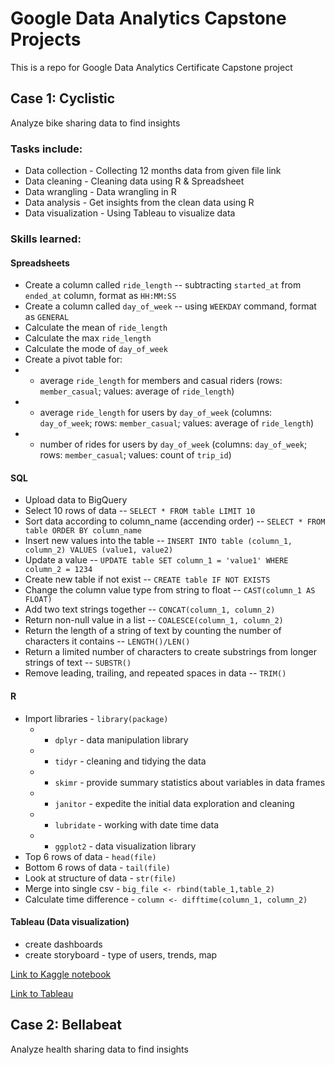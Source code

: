 # Google Data Analytics Capstone Projects
This is a repo for Google Data Analytics Certificate Capstone project

## Case 1: Cyclistic
Analyze bike sharing data to find insights

### Tasks include:
* Data collection - Collecting 12 months data from given file link
* Data cleaning - Cleaning data using R & Spreadsheet
* Data wrangling - Data wrangling in R
* Data analysis - Get insights from the clean data using R
* Data visualization - Using Tableau to visualize data

### Skills learned:

#### Spreadsheets

* Create a column called `ride_length` -- subtracting `started_at` from `ended_at` column, format as `HH:MM:SS`
* Create a column called `day_of_week` -- using `WEEKDAY` command, format as `GENERAL`
* Calculate the mean of `ride_length`
* Calculate the max `ride_length`
* Calculate the mode of `day_of_week`
* Create a pivot table for:
* - average `ride_length` for members and casual riders (rows: `member_casual`; values: average of `ride_length`)
* - average `ride_length` for users by `day_of_week` (columns: `day_of_week`; rows: `member_casual`; values: average of `ride_length`)
* - number of rides for users by `day_of_week` (columns: `day_of_week`; rows: `member_casual`; values: count of `trip_id`)

#### SQL

* Upload data to BigQuery
* Select 10 rows of data -- ```SELECT * FROM table LIMIT 10```
* Sort data according to column_name (accending order) -- ```SELECT * FROM table ORDER BY column_name```
* Insert new values into the table -- ```INSERT INTO table (column_1, column_2) VALUES (value1, value2)```
* Update a value -- ```UPDATE table SET column_1 = 'value1' WHERE column_2 = 1234 ```
* Create new table if not exist -- ```CREATE table IF NOT EXISTS```
* Change the column value type from string to float -- ```CAST(column_1 AS FLOAT)```
* Add two text strings together -- ```CONCAT(column_1, column_2)```
* Return non-null value in a list -- ```COALESCE(column_1, column_2)```
* Return the length of a string of text by counting the number of characters it contains -- ```LENGTH()/LEN()```
* Return a limited number of characters to create substrings from longer strings of text -- ```SUBSTR()```
* Remove leading, trailing, and repeated spaces in data -- ```TRIM()```

#### R

* Import libraries - `library(package)`
  * - `dplyr` - data manipulation library
  * - `tidyr` - cleaning and tidying the data
  * - `skimr` - provide summary statistics about variables in data frames
  * - `janitor` - expedite the initial data exploration and cleaning
  * - `lubridate` - working with date time data
  * - `ggplot2` - data visualization library
* Top 6 rows of data - `head(file)`
* Bottom 6 rows of data - `tail(file)`
* Look at structure of data - `str(file)`
* Merge into single csv - `big_file <- rbind(table_1,table_2)`
* Calculate time difference - `column <- difftime(column_1, column_2)`

#### Tableau (Data visualization)

* create dashboards
* create storyboard - type of users, trends, map

[Link to Kaggle notebook](https://www.kaggle.com/code/jjean95/google-data-analytic-capstone-cyclistic)

[Link to Tableau](https://public.tableau.com/views/Capstoneproject1CyclisticDataset/Story1?:language=en-US&:display_count=n&:origin=viz_share_link)


## Case 2: Bellabeat
Analyze health sharing data to find insights
